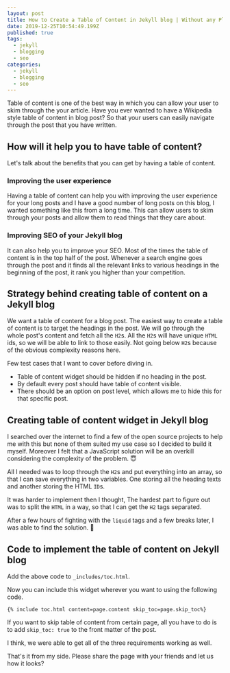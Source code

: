 ```yaml
---
layout: post
title: How to Create a Table of Content in Jekyll blog | Without any Plugin
date: 2019-12-25T10:54:49.199Z
published: true
tags:
  - jekyll
  - blogging
  - seo
categories:
  - jekyll
  - blogging
  - seo
---
```

Table of content is one of the best way in which you can allow your user to skim through the your article. Have you ever wanted to have a Wikipedia style table of content in blog post? So that your users can easily navigate through the post that you have written.

## How will it help you to have table of content?

Let's talk about the benefits that you can get by having a table of content.

### Improving the user experience

Having a table of content can help you with improving the user experience for your long posts and I have a good number of long posts on this blog, I wanted something like this from a long time. This can allow users to skim through your posts and allow them to read things that they care about.

### Improving SEO of your Jekyll blog

It can also help you to improve your SEO. Most of the times the table of content is in the top half of the post. Whenever a search engine goes through the post and it finds all the relevant links to various headings in the beginning of the post, it rank you higher than your competition.

## Strategy behind creating table of content on a Jekyll blog

We want a table of content for a blog post. The easiest way to create a table of content is to target the headings in the post. We will go through the whole post's content and fetch all the `H2`s. All the `H2`s will have unique `HTML` ids, so we will be able to link to those easily. Not going below `H2`s because of the obvious complexity reasons here.

Few test cases that I want to cover before diving in.

* Table of content widget should be hidden if no heading in the post.
* By default every post should have table of content visible.
* There should be an option on post level, which allows me to hide this for that specific post.

## Creating table of content widget in Jekyll blog

I searched over the internet to find a few of the open source projects to help me with this but none of them suited my use case so I decided to build it myself. Moreover I felt that a JavaScript solution will be an overkill considering the complexity of the problem. 😇

All I needed was to loop through the `H2`s and put everything into an array, so that I can save everything in two variables. One storing all the heading texts and another storing the HTML `ID`s.

It was harder to implement then I thought, The hardest part to figure out was to split the `HTML` in a way, so that I can get the `H2` tags separated.

After a few hours of fighting with the `liquid` tags and a few breaks later, I was able to find the solution. 🎉

## Code to implement the table of content on Jekyll blog

<script src="https://gist.github.com/singh1114/ce371573bbc0ce0703ea3b9c63ea21d1.js"></script>

Add the above code to `_includes/toc.html`.

Now you can include this widget wherever you want to using the following code.

`{% include toc.html content=page.content skip_toc=page.skip_toc%}`

If you want to skip table of content from certain page, all you have to do is to add `skip_toc: true` to the front matter of the post.

I think, we were able to get all of the three requirements working as well.

That's it from my side. Please share the page with your friends and let us how it looks?
